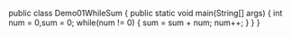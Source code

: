 
public class Demo01WhileSum { 
	public static void main(String[] args) {
		int num = 0,sum = 0;
		while(num != 0) {
			sum = sum + num;
			num++;
		}
	}
}
